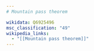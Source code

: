 ```yaml
---
# Mountain pass theorem

wikidata: Q6925496
msc_classification: "49"
wikipedia_links:
  - "[[Mountain pass theorem]]"
---
```

